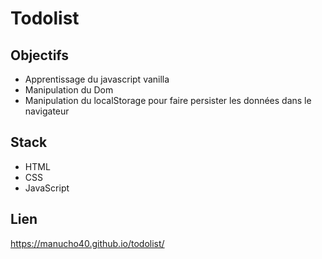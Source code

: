 # Todolist

## Objectifs
- Apprentissage du javascript vanilla
- Manipulation du Dom
- Manipulation du localStorage pour faire persister les données dans le navigateur

## Stack
- HTML
- CSS
- JavaScript

## Lien
https://manucho40.github.io/todolist/
